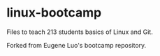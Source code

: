 # linux-bootcamp
Files to teach 213 students basics of Linux and Git.

Forked from Eugene Luo's bootcamp repository.
